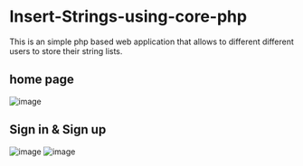 # Insert-Strings-using-core-php
This is an simple php based web application that allows to different different users to store their string lists.

## home page
![image](https://github.com/Kushalobroy/Insert-Strings-using-core-php/assets/92447922/273c713b-a67c-4ba0-891e-7423bcca4a02)

## Sign in & Sign up
![image](https://github.com/Kushalobroy/Insert-Strings-using-core-php/assets/92447922/c9d5a74c-1e2d-4258-9665-4e17a5c17edf)
![image](https://github.com/Kushalobroy/Insert-Strings-using-core-php/assets/92447922/cf22f3c4-d39f-415d-9167-0524c9bbfe9d)


